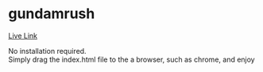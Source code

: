 # gundamrush
[Live Link](https://clhtmlgame.herokuapp.com/)

No installation required. <br/>
Simply drag the index.html file to the a browser, such as chrome, and enjoy
